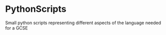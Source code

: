 # PythonScripts
Small python scripts representing different aspects of the language needed for a GCSE

